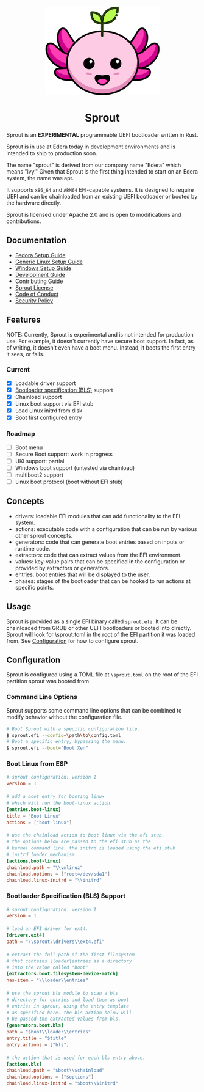 <div align="center">

![Sprout Logo](assets/logo.png)

# Sprout

</div>

Sprout is an **EXPERIMENTAL** programmable UEFI bootloader written in Rust.

Sprout is in use at Edera today in development environments and is intended to ship to production soon.

The name "sprout" is derived from our company name "Edera" which means "ivy."
Given that Sprout is the first thing intended to start on an Edera system, the name was apt.

It supports `x86_64` and `ARM64` EFI-capable systems. It is designed to require UEFI and can be chainloaded from an
existing UEFI bootloader or booted by the hardware directly.

Sprout is licensed under Apache 2.0 and is open to modifications and contributions.

## Documentation

- [Fedora Setup Guide]
- [Generic Linux Setup Guide]
- [Windows Setup Guide]
- [Development Guide]
- [Contributing Guide]
- [Sprout License]
- [Code of Conduct]
- [Security Policy]

## Features

NOTE: Currently, Sprout is experimental and is not intended for production use. For example, it doesn't currently
have secure boot support. In fact, as of writing, it doesn't even have a boot menu. Instead, it boots the first entry it sees, or fails.

### Current

- [x] Loadable driver support
- [x] [Bootloader specification (BLS)](https://uapi-group.org/specifications/specs/boot_loader_specification/) support
- [x] Chainload support
- [x] Linux boot support via EFI stub
- [x] Load Linux initrd from disk
- [x] Boot first configured entry

### Roadmap

- [ ] Boot menu
- [ ] Secure Boot support: work in progress
- [ ] UKI support: partial
- [ ] Windows boot support (untested via chainload)
- [ ] multiboot2 support
- [ ] Linux boot protocol (boot without EFI stub)

## Concepts

- drivers: loadable EFI modules that can add functionality to the EFI system.
- actions: executable code with a configuration that can be run by various other sprout concepts.
- generators: code that can generate boot entries based on inputs or runtime code.
- extractors: code that can extract values from the EFI environment.
- values: key-value pairs that can be specified in the configuration or provided by extractors or generators.
- entries: boot entries that will be displayed to the user.
- phases: stages of the bootloader that can be hooked to run actions at specific points.

## Usage

Sprout is provided as a single EFI binary called `sprout.efi`.
It can be chainloaded from GRUB or other UEFI bootloaders or booted into directly.
Sprout will look for \sprout.toml in the root of the EFI partition it was loaded from.
See [Configuration](#configuration) for how to configure sprout.

## Configuration

Sprout is configured using a TOML file at `\sprout.toml` on the root of the EFI partition sprout was booted from.

### Command Line Options

Sprout supports some command line options that can be combined to modify behavior without the configuration file.

```bash
# Boot Sprout with a specific configuration file.
$ sprout.efi --config=\path\to\config.toml
# Boot a specific entry, bypassing the menu.
$ sprout.efi --boot="Boot Xen"
```

### Boot Linux from ESP

```toml
# sprout configuration: version 1
version = 1

# add a boot entry for booting linux
# which will run the boot-linux action.
[entries.boot-linux]
title = "Boot Linux"
actions = ["boot-linux"]

# use the chainload action to boot linux via the efi stub.
# the options below are passed to the efi stub as the
# kernel command line. the initrd is loaded using the efi stub
# initrd loader mechanism.
[actions.boot-linux]
chainload.path = "\\vmlinuz"
chainload.options = ["root=/dev/sda1"]
chainload.linux-initrd = "\\initrd"
```

### Bootloader Specification (BLS) Support

```toml
# sprout configuration: version 1
version = 1

# load an EFI driver for ext4.
[drivers.ext4]
path = "\\sprout\\drivers\\ext4.efi"

# extract the full path of the first filesystem
# that contains \loader\entries as a directory
# into the value called "boot"
[extractors.boot.filesystem-device-match]
has-item = "\\loader\\entries"

# use the sprout bls module to scan a bls
# directory for entries and load them as boot
# entries in sprout, using the entry template
# as specified here. the bls action below will
# be passed the extracted values from bls.
[generators.boot.bls]
path = "$boot\\loader\\entries"
entry.title = "$title"
entry.actions = ["bls"]

# the action that is used for each bls entry above.
[actions.bls]
chainload.path = "$boot\\$chainload"
chainload.options = ["$options"]
chainload.linux-initrd = "$boot\\$initrd"
```

[Fedora Setup Guide]: ./docs/fedora-setup.md
[Generic Linux Setup Guide]: ./docs/generic-linux-setup.md
[Windows Setup Guide]: ./docs/windows-setup.md
[Development Guide]: ./DEVELOPMENT.md
[Contributing Guide]: ./CONTRIBUTING.md
[Sprout License]: ./LICENSE
[Code of Conduct]: ./CODE_OF_CONDUCT.md
[Security Policy]: ./SECURITY.md
